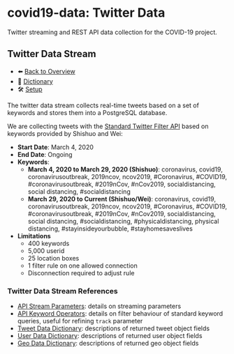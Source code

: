 # covid19-data: Twitter Data

Twitter streaming and REST API data collection for the COVID-19 project.

## Twitter Data Stream

* :arrow_left: [Back to Overview](../README.md#twitter-data-stream)
* :notebook_with_decorative_cover: [Dictionary](dictionaries/twitter_stream_raw_dictionary.csv)
* :hammer_and_wrench: [Setup](SETUP.md#twitter-data-stream-service)

The twitter data stream collects real-time tweets based on a set of keywords and stores them into a PostgreSQL database.

We are collecting tweets with the [Standard Twitter Filter API](https://developer.twitter.com/en/docs/tweets/filter-realtime/api-reference/post-statuses-filter) based on keywords provided by Shishuo and Wei:

* **Start Date**: March 4, 2020
* **End Date**: Ongoing
* **Keywords**: 
    * **March 4, 2020 to March 29, 2020 (Shishuo)**: coronavirus, covid19, coronavirusoutbreak, 2019ncov, ncov2019, #Coronavirus, #COVID19, #coronavirusoutbreak, #2019nCov, #nCov2019, socialdistancing, social distancing, #socialdistancing
    * **March 29, 2020 to Current (Shishuo/Wei)**: coronavirus, covid19, coronavirusoutbreak, 2019ncov, ncov2019, #Coronavirus, #COVID19, #coronavirusoutbreak, #2019nCov, #nCov2019, socialdistancing, social distancing, #socialdistancing, #physicaldistancing, physical distancing, #stayinsideyourbubble, #stayhomesaveslives
* **Limitations**
    * 400 keywords
    * 5,000 userid
    * 25 location boxes
    * 1 filter rule on one allowed connection
    * Disconnection required to adjust rule

### Twitter Data Stream References

* [API Stream Parameters](https://developer.twitter.com/en/docs/tweets/filter-realtime/guides/basic-stream-parameters): details on streaming parameters
* [API Keyword Operators](https://developer.twitter.com/en/docs/tweets/rules-and-filtering/overview/standard-operators): details on filter behaviour of standard keyword queries, useful for refining `track` parameter
* [Tweet Data Dictionary](https://developer.twitter.com/en/docs/tweets/data-dictionary/overview/tweet-object): descriptions of returned tweet object fields
* [User Data Dictionary](https://developer.twitter.com/en/docs/tweets/data-dictionary/overview/user-object): descriptions of returned user object fields
* [Geo Data Dictionary](https://developer.twitter.com/en/docs/tweets/data-dictionary/overview/geo-objects): descriptions of returned geo object fields
